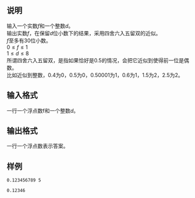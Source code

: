 <h2>说明</h2>

输入一个实数$f$和一个整数$d$。<br />
输出实数$f$，在保留$d$位小数下的结果，采用四舍六入五留双的近似。<br />
$f$至多有$30$位小数。<br />
$0 \le f \le 1$<br />
$1 \le d \le 8$<br />
所谓四舍六入五留双，是指如果恰好是$0.5$的情况，会把它近似到使得前一位是偶数。<br />
比如近似到整数，$0.4$为$0$，$0.5$为$0$，$0.50001$为$1$，$0.6$为$1$，$1.5$为$2$，$2.5$为$2$。
<h2>输入格式</h2>

一行一个浮点数f和一个整数$d$。

<h2>输出格式</h2>

一行一个浮点数表示答案。

<h2>样例</h2>
<pre><code class="language-input1">0.123456789 5</code></pre><pre><code class="language-output1">0.12346</code></pre>
